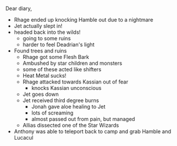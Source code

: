 Dear diary,

- Rhage ended up knocking Hamble out due to a nightmare
- Jet actually slept in!
- headed back into the wilds!
  - going to some ruins
  - harder to feel Deadrian's light
- Found trees and ruins
  - Rhage got some Flesh Bark
  - Ambushed by star children and monsters
  - some of these acted like shifters
  - Heat Metal sucks!
  - Rhage attacked towards Kassian out of fear
    - knocks Kassian unconscious
  - Jet goes down
  - Jet received third degree burns
    - Jonah gave aloe healing to Jet
    - lots of screaming
    - almost passed out from pain, but managed
  - Allias dissected one of the Star Wizards
- Anthony was able to teleport back to camp and grab Hamble and Lucacul
